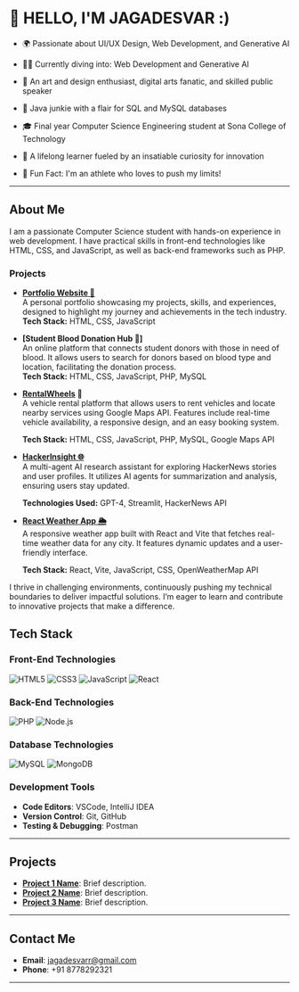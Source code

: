 # 👋 HELLO, I'M JAGADESVAR :)

- 🌍 Passionate about UI/UX Design, Web Development, and Generative AI

- 👨‍💻 Currently diving into: Web Development and Generative AI

- 🎤 An art and design enthusiast, digital arts fanatic, and skilled public speaker

- 🔧 Java junkie with a flair for SQL and MySQL databases

- 🎓 Final year Computer Science Engineering student at Sona College of Technology

- 🚀 A lifelong learner fueled by an insatiable curiosity for innovation

- 🏃 Fun Fact: I'm an athlete who loves to push my limits!


---
## About Me

I am a passionate Computer Science student with hands-on experience in web development. I have practical skills in front-end technologies like HTML, CSS, and JavaScript, as well as back-end frameworks such as PHP.

### Projects
-  **[Portfolio Website 💼](https://github.com/jagadesvar/My_Portfolio)**  
  A personal portfolio showcasing my projects, skills, and experiences, designed to highlight my journey and achievements in the tech industry.  
  **Tech Stack:** HTML, CSS, JavaScript


-  **[Student Blood Donation Hub 💉]**  
  An online platform that connects student donors with those in need of blood. It allows users to search for donors based on blood type and location, facilitating the donation process.  
  **Tech Stack:** HTML, CSS, JavaScript, PHP, MySQL


- **[RentalWheels](https://github.com/jagadesvar/Rental_Wheels) 🚗**  
  A vehicle rental platform that allows users to rent vehicles and locate nearby services using Google Maps API. Features include real-time vehicle availability, a responsive design, and an easy booking system.

  **Tech Stack:** HTML, CSS, JavaScript, PHP, MySQL, Google Maps API

- **[HackerInsight 🌐](https://github.com/jagadesvar/HackerInsight)**  
  A multi-agent AI research assistant for exploring HackerNews stories and user profiles. It utilizes AI agents for summarization and analysis, ensuring users stay updated.

  **Technologies Used:** GPT-4, Streamlit, HackerNews API


- **[React Weather App 🌦️](https://github.com/jagadesvar/React_Weather_App)**  
  A responsive weather app built with React and Vite that fetches real-time weather data for any city. It features dynamic updates and a user-friendly interface.

  **Tech Stack:** React, Vite, JavaScript, CSS, OpenWeatherMap API


I thrive in challenging environments, continuously pushing my technical boundaries to deliver impactful solutions. I’m eager to learn and contribute to innovative projects that make a difference.




## Tech Stack
### Front-End Technologies
![HTML5](https://img.shields.io/badge/HTML5-E34F26?style=flat&logo=html5&logoColor=white) ![CSS3](https://img.shields.io/badge/CSS3-1572B6?style=flat&logo=css3&logoColor=white) ![JavaScript](https://img.shields.io/badge/JavaScript-F7DF1E?style=flat&logo=javascript&logoColor=black) ![React](https://img.shields.io/badge/React-61DAFB?style=flat&logo=react&logoColor=black)

### Back-End Technologies
![PHP](https://img.shields.io/badge/PHP-777BB4?style=flat&logo=php&logoColor=white) ![Node.js](https://img.shields.io/badge/Node.js-339933?style=flat&logo=nodedotjs&logoColor=white)

### Database Technologies
![MySQL](https://img.shields.io/badge/MySQL-4479A1?style=flat&logo=mysql&logoColor=white) ![MongoDB](https://img.shields.io/badge/MongoDB-47A248?style=flat&logo=mongodb&logoColor=white)

### Development Tools
- **Code Editors**: VSCode, IntelliJ IDEA
- **Version Control**: Git, GitHub
- **Testing & Debugging**: Postman

---

## Projects
- **[Project 1 Name](link-to-your-project)**: Brief description.
- **[Project 2 Name](link-to-your-project)**: Brief description.
- **[Project 3 Name](link-to-your-project)**: Brief description.

---

## Contact Me
- **Email**: [jagadesvarr@gmail.com](mailto:jagadesvarr@gmail.com)  
- **Phone**: +91 8778292321  

---

